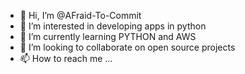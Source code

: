 - 👋 Hi, I’m @AFraid-To-Commit
- 👀 I’m interested in developing apps in python
- 🌱 I’m currently learning PYTHON and AWS
- 💞️ I’m looking to collaborate on open source projects
- 📫 How to reach me ...

<!---
AFraid-To-Commit/AFraid-To-Commit is a ✨ special ✨ repository because its `README.md` (this file) appears on your GitHub profile.
You can click the Preview link to take a look at your changes.
--->
